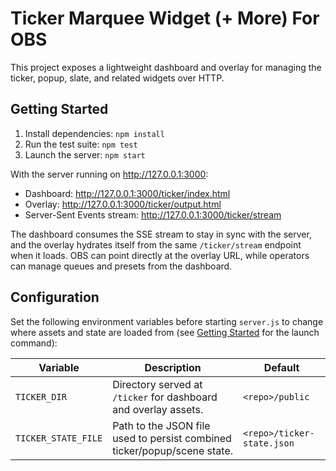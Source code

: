 # Ticker Marquee Widget (+ More) For OBS

This project exposes a lightweight dashboard and overlay for managing the ticker, popup, slate, and related widgets over HTTP.

## Getting Started

1. Install dependencies: `npm install`
2. Run the test suite: `npm test`
3. Launch the server: `npm start`

With the server running on <http://127.0.0.1:3000>:

- Dashboard: <http://127.0.0.1:3000/ticker/index.html>
- Overlay: <http://127.0.0.1:3000/ticker/output.html>
- Server-Sent Events stream: <http://127.0.0.1:3000/ticker/stream>

The dashboard consumes the SSE stream to stay in sync with the server, and the overlay hydrates itself from the same `/ticker/stream` endpoint when it loads. OBS can point directly at the overlay URL, while operators can manage queues and presets from the dashboard.



## Configuration

Set the following environment variables before starting `server.js` to change where assets and state are loaded from (see [Getting Started](#getting-started) for the launch command):

| Variable | Description | Default |
| --- | --- | --- |
| `TICKER_DIR` | Directory served at `/ticker` for dashboard and overlay assets. | `<repo>/public` |
| `TICKER_STATE_FILE` | Path to the JSON file used to persist combined ticker/popup/scene state. | `<repo>/ticker-state.json` |

